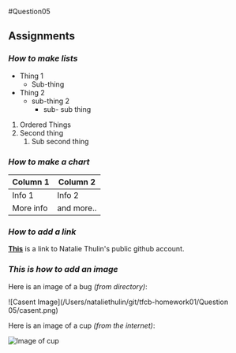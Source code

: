 #Question05

## Assignments


### *How to make lists*

* Thing 1
  * Sub-thing
* Thing 2
  * sub-thing 2
    * sub- sub thing

1. Ordered Things
2. Second thing
   1. Sub second thing


### *How to make a chart*

| Column 1| Column 2| 
|---|----|
|Info 1| Info 2|
|More info| and more..|


### *How to add a link*

**[This](https://github.com/NThulin)** is a link to Natalie Thulin's public github account. 

### *This is how to add an image*

Here is an image of a bug *(from directory)*:

![Casent Image](/Users/nataliethulin/git/tfcb-homework01/Question 05/casent.png)

Here is an image of a cup *(from the internet)*:

![Image of cup](https://image.similarpng.com/very-thumbnail/2020/08/Realistic-white-cup-on-transparent-background-PNG.png)